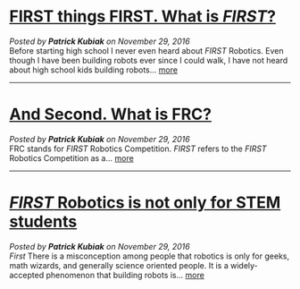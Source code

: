 <google-youtube
  video-id="7htc6iHS4mo"
  height="360px"
  width="100%"
  rel="0"
  start="0"
  autoplay="0">
</google-youtube>

# [FIRST things FIRST. What is *FIRST*?](#/post/1/)
*Posted by **Patrick Kubiak** on November 29, 2016*  
Before starting high school I never even heard about *FIRST* Robotics. Even though I have been building robots ever since I could walk, I have not heard about high school kids building robots... [more](#/post/1/)  

---

# [And Second. What is FRC?](#/post/2/)
*Posted by **Patrick Kubiak** on November 29, 2016*  
FRC stands for *FIRST* Robotics Competition. *FIRST* refers to the *FIRST* Robotics Competition as a... [more](#/post/2/)  

---

# [*FIRST* Robotics is not only for STEM students](#/post/3/)
*Posted by **Patrick Kubiak** on November 29, 2016*  
*First* There is a misconception among people that robotics is only for geeks, math wizards, and generally science oriented people. It is a widely-accepted phenomenon that building robots is... [more](#/post/3/)  
